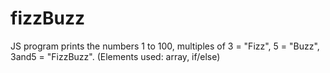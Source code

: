 # fizzBuzz
JS program prints the numbers 1 to 100, multiples of 3 = "Fizz", 5 = "Buzz", 3and5 = "FizzBuzz". (Elements used: array, if/else)
